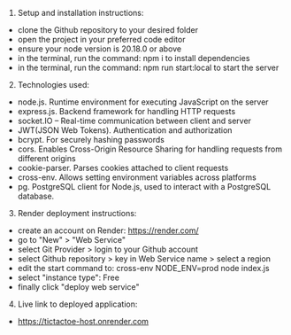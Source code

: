 1. Setup and installation instructions:
- clone the Github repository to your desired folder
- open the project in your preferred code editor
- ensure your node version is 20.18.0 or above
- in the terminal, run the command: npm i to install dependencies
- in the terminal, run the command: npm run start:local to start the server


2. Technologies used:
- node.js. Runtime environment for executing JavaScript on the server
- express.js. Backend framework for handling HTTP requests
- socket.IO – Real-time communication between client and server
- JWT(JSON Web Tokens). Authentication and authorization
- bcrypt. For securely hashing passwords
- cors. Enables Cross-Origin Resource Sharing for handling requests from different origins
- cookie-parser. Parses cookies attached to client requests
- cross-env. Allows setting environment variables across platforms
- pg. PostgreSQL client for Node.js, used to interact with a PostgreSQL database.


3. Render deployment instructions:
- create an account on Render: https://render.com/
- go to "New" > "Web Service"
- select Git Provider > login to your Github account 
- select Github repository > key in Web Service name > select a region
- edit the start command to: cross-env NODE_ENV=prod node index.js
- select "instance type": Free
- finally click "deploy web service"

4. Live link to deployed application:
- https://tictactoe-host.onrender.com

